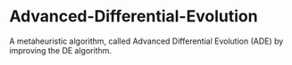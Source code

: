 # Advanced-Differential-Evolution
A metaheuristic algorithm, called Advanced Differential Evolution (ADE) by improving the DE algorithm.
